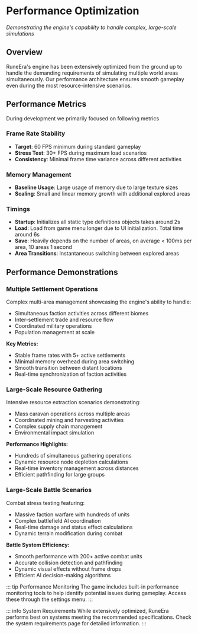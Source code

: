 # Performance Optimization

*Demonstrating the engine's capability to handle complex, large-scale simulations*

## Overview

RuneEra's engine has been extensively optimized from the ground up to handle the demanding requirements of simulating multiple 
world areas simultaneously. Our performance architecture ensures smooth gameplay even during the most resource-intensive scenarios.

## Performance Metrics
During development we primarily focused on following metrics

### Frame Rate Stability
- **Target**: 60 FPS minimum during standard gameplay
- **Stress Test**: 30+ FPS during maximum load scenarios
- **Consistency**: Minimal frame time variance across different activities

### Memory Management
- **Baseline Usage**: Large usage of memory due to large texture sizes
- **Scaling**: Small and linear memory growth with additional explored areas

### Timings
- **Startup**: Initializes all static type definitions objects takes around 2s
- **Load**: Load from game menu longer due to UI initialization. Total time around 6s
- **Save**: Heavily depends on the number of areas, on average < 100ms per area, 10 areas 1 second
- **Area Transitions**: Instantaneous switching between explored areas

## Performance Demonstrations

### Multiple Settlement Operations
Complex multi-area management showcasing the engine's ability to handle:
- Simultaneous faction activities across different biomes
- Inter-settlement trade and resource flow
- Coordinated military operations
- Population management at scale

**Key Metrics:**
- Stable frame rates with 5+ active settlements
- Minimal memory overhead during area switching
- Smooth transition between distant locations
- Real-time synchronization of faction activities

### Large-Scale Resource Gathering
Intensive resource extraction scenarios demonstrating:
- Mass caravan operations across multiple areas
- Coordinated mining and harvesting activities
- Complex supply chain management
- Environmental impact simulation

**Performance Highlights:**
- Hundreds of simultaneous gathering operations
- Dynamic resource node depletion calculations
- Real-time inventory management across distances
- Efficient pathfinding for large groups

### Large-Scale Battle Scenarios
Combat stress testing featuring:
- Massive faction warfare with hundreds of units
- Complex battlefield AI coordination
- Real-time damage and status effect calculations
- Dynamic terrain modification during combat

**Battle System Efficiency:**
- Smooth performance with 200+ active combat units
- Accurate collision detection and pathfinding
- Dynamic visual effects without frame drops
- Efficient AI decision-making algorithms




::: tip Performance Monitoring
The game includes built-in performance monitoring tools to help identify potential issues during gameplay. Access these through the settings menu.
:::

::: info System Requirements
While extensively optimized, RuneEra performs best on systems meeting the recommended specifications. Check the system requirements page for detailed information.
:::